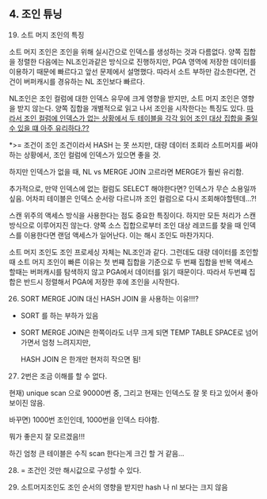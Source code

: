 ## 4. 조인 튜닝

19. 소트 머지 조인의 특징

소트 머지 조인은 조인을 위해 실시간으로 인덱스를 생성하는 것과 다름없다. 양쪽 집합을 정렬한 다음에는 NL조인과같은 방식으로 진행하지만, PGA 영역에 저장한 데이터를 이용하기 때문에 빠르다고 앞선 문제에서 설명했다. 따라서 소트 부하만 감소한다면, 건건이 버퍼캐시를 경유하는 NL 조인보다 빠르다.

NL조인은 조인 컬럼에 대한 인덱스 유무에 크게 영향을 받지만, 소트 머지 조인은 영향을 받지 않는다. 양쪽 집합을 개별적으로 읽고 나서 조인을 시작한다는 특징도 있다. <u>따라서 조인 컬럼에 인덱스가 없는 상황에서 두 테이블을 각각 읽어 조인 대상 집합을 줄일 수 있을 떄 아주 유리하다.??</u>					

*>= 조건이 조인 조건이라서 HASH 는 못 쓰지만, 대량 데이터 조회라 소트머지를 써야하는 상황에서, 조인 컬럼에 인덱스가 있으면 좋을 것.

하지만 인덱스가 없을 때, NL vs MERGE JOIN  고르라면 MERGE가 훨씬 유리함.

추가적으로, 만약 인덱스에 없는 컬럼도 SELECT 해야한다면? 인덱스가 무슨 소용일까 싶음. 어차피 테이블은 인덱스 순서랑 다르니까 조인 컬럼으로 다시 조회해야할텐데...?!



스캔 위주의 액세스 방식을 사용한다는 점도 중요한 특징이다. 하지만 모든 처리가 스캔 방식으로 이루어지진 않는다. 양쪽 소스 집합으로부터 조인 대상 레코드를 찾을 때 인덱스를 이용한다면 랜덤 액세스가 일어난다. 이는 해시 조인도 마찬가지다.

소트 머지 조인도 조인 프로세싱 자체는 NL조인과 같다. 그런데도 대량 데이터를 조인할 때 소트 머지 조인이 빠른 이유는 첫 번쨰 집합을 기준으로 두 번째 집합을 반복 액세스 할때는 버퍼캐시를 탐색하지 않고 PGA에서 데이터를 읽기 때문이다. 따라서 두번쨰 집합은 반드시 정렬해서 PGA에 저장한 후에 조인을 시작한다.																																																																																																							

26. SORT MERGE JOIN 대신 HASH JOIN 을 사용하는 이유!!!?

- SORT 를 하는 부하가 있음

- SORT MERGE JOIN은 한쪽이라도 너무 크게 되면 TEMP TABLE SPACE로 넘어가면서 엄청 느려지지만,

  HASH JOIN 은 한개만 현저히 작으면 됨!



27. 2번은 조금 이해를 할 수 없다.

현재) unique scan 으로 90000번 중, 그리고 현재는 인덱스도 잘 못 타고 있어서 좋아보이진 않음.

바꾸면) 1000번 조인인데, 1000번을 인덱스 타야함.

뭐가 좋은지 잘 모르겠음!!!

하긴 엄청 큰 테이블은 수직 scan 한다는게 크긴 할 거 같음...

28. = 조건인 것만 해시값으로 구성할 수 있다.

31. 소트머지조인도 조인 순서의 영향을 받지만 hash 나 nl 보다는 크지 않음

